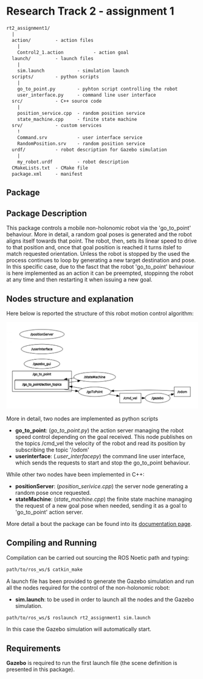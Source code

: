 # Research Track 2 - assignment 1

```
rt2_assignment1/
  |
  action/         - action files
    |
    Control2_1.action           - action goal
  launch/         - launch files
    |
    sim.launch            - simulation launch
  scripts/        - python scripts
    |
    go_to_point.py        - pyhton script controlling the robot
    user_interface.py     - command line user interface
  src/            - C++ source code
    |
    position_service.cpp  - random position service
    state_machine.cpp     - finite state machine
  srv/            - custom services
    !
    Command.srv           - user interface service
    RandomPosition.srv    - random position service
  urdf/           - robot description for Gazebo simulation
    |
    my_robot.urdf         - robot description
  CMakeLists.txt  - CMake file
  package.xml     - manifest
```
## Package 

## Package Description

This package controls a mobile non-holonomic robot via the 'go_to_point' behaviour. More in detail, a random goal poses is generated and the robot aligns itself towards that point. The robot, then, sets its linear speed to drive to that position and, once that goal position is reached it turns itslef to match requested orientation. 
Unless the robot is stopped by the used the process continues to loop by generating a new target destination and pose.
In this specific case, due to the fasct that the robot 'go_to_point' behaviour is here implemented as an action it can be preempted, stoppinng the robot at any time and then restarting it when issuing a new goal.

## Nodes structure and explanation

Here below is reported the structure of this robot motion control algorithm:

![package_tree](rt2_action.png)

More in detail, two nodes are implemented as python scripts
- **go_to_point**: (*go_to_point.py*) the action server managing the robot speed control depending on the goal received. This node publishes on the topics /cmd_vel the velocity of the robot and read its position by subscribing the topic '/odom' 
- **userinterface**: (*.user_interfacepy*)  the command line user interface, which sends the requests to start and stop the go_to_point behaviour.

While other two nodes have been implemented in C++:
- **positionServer**: (*position_serivice.cpp*) the server node generating a random pose once requested.
- **stateMachine**:  (*state_machine.cpp*) the finite state machine managing the request of a new goal pose when needed, sending it as a goal to 'go_to_point' action server.

More detail a bout the package can be found into its [documentation page](https://etruria89.github.io/rt2_assignment1/). 


## Compiling and Running

Compilation can be carried out sourcing the ROS Noetic path and typing:

```bash
path/to/ros_ws/$ catkin_make
```

A launch file has been provided to generate the Gazebo simulation and run all the nodes required for the control of the non-holonomic robot:
- **sim.launch**: to be used in order to launch all the nodes and the Gazebo simulation.
```bash
path/to/ros_ws/$ roslaunch rt2_assignment1 sim.launch
```
In this case the Gazebo simulation will automatically start.

## Requirements

**Gazebo** is required to run the first launch file (the scene definition is presented in this package).

